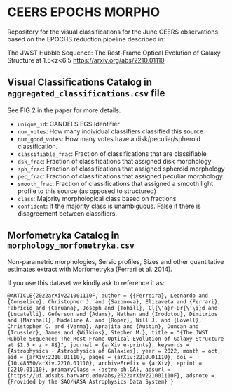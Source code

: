 # CEERS EPOCHS MORPHO
Repository for the visual classifications for the June CEERS observations based on the EPOCHS reduction pipeline described in:

The JWST Hubble Sequence: The Rest-Frame Optical Evolution of Galaxy Structure at 1.5<z<6.5
https://arxiv.org/abs/2210.01110

## Visual Classifications Catalog in ``aggregated_classifications.csv`` file
 
 See FIG 2 in the paper for more details.

- ``unique_id``: CANDELS EGS Identifier
- ``num_votes``: How many individual classifiers classified this source
- ``num_good_votes``: How many votes have a disk/peculiar/spheroid classification.
- ``classifiable_frac``: Fraction of classifications that are classifiable
- ``dsk_frac``: Fraction of classifications that assigned disk morphology
- ``sph_frac``: Fraction of classifications that assigned spheroid morphology
- ``pec_frac``: Fraction of classifications that assigned peculiar morphology
- ``smooth_frac``: Fraction of classifications that assigned a smooth light profile to this source (as opposed to structured)
- ``class``: Majority morphological class based on fractions
- ``confident``: If the majority class is unambiguous. False if there is disagreement between classifiers.

## Morfometryka Catalog in ``morphology_morfometryka.csv``

Non-parametric morphologies, Sersic profiles, Sizes and other quantitative estimates extract with Morfometryka (Ferrari et al. 2014).

If you use this dataset we kindly ask to reference it as:

`@ARTICLE{2022arXiv221001110F,
       author = {{Ferreira}, Leonardo and {Conselice}, Christopher J. and {Sazonova}, Elizaveta and {Ferrari}, Fabricio and {Caruana}, Joseph and {Tohill}, Cl{\'a}r-Br{\'\i}d and {Lucatelli}, Geferson and {Adams}, Nathan and {Irodotou}, Dimitrios and {Marshall}, Madeline A. and {Roper}, Will J. and {Lovell}, Christopher C. and {Verma}, Aprajita and {Austin}, Duncan and {Trussler}, James and {Wilkins}, Stephen M.},
        title = "{The JWST Hubble Sequence: The Rest-Frame Optical Evolution of Galaxy Structure at $1.5 < z < 8$}",
      journal = {arXiv e-prints},
     keywords = {Astrophysics - Astrophysics of Galaxies},
         year = 2022,
        month = oct,
          eid = {arXiv:2210.01110},
        pages = {arXiv:2210.01110},
          doi = {10.48550/arXiv.2210.01110},
archivePrefix = {arXiv},
       eprint = {2210.01110},
 primaryClass = {astro-ph.GA},
       adsurl = {https://ui.adsabs.harvard.edu/abs/2022arXiv221001110F},
      adsnote = {Provided by the SAO/NASA Astrophysics Data System}
}
`
